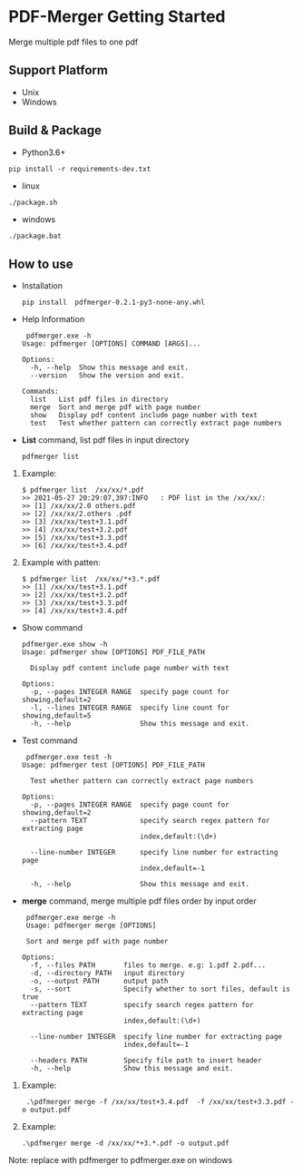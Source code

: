 # PDF-Merger Getting Started
Merge multiple pdf files to one pdf
## Support Platform
+ Unix
+ Windows

## Build & Package
+ Python3.6+
```
pip install -r requirements-dev.txt
```
- linux
```bash
./package.sh
```
- windows
```batch
./package.bat
```
## How to use
- Installation 
    ```
    pip install  pdfmerger-0.2.1-py3-none-any.whl
    ```
- Help Information
    ```
     pdfmerger.exe -h
    Usage: pdfmerger [OPTIONS] COMMAND [ARGS]...
    
    Options:
      -h, --help  Show this message and exit.
      --version   Show the version and exit.
    
    Commands:
      list   List pdf files in directory
      merge  Sort and merge pdf with page number
      show   Display pdf content include page number with text
      test   Test whether pattern can correctly extract page numbers
    
    ```
- **List** command, list pdf files in input directory
    ```
    pdfmerger list
    ```

1. Example:
    ```
    $ pdfmerger list  /xx/xx/*.pdf
    >> 2021-05-27 20:29:07,397:INFO   : PDF list in the /xx/xx/:
    >> [1] /xx/xx/2.0 others.pdf
    >> [2] /xx/xx/2.others .pdf
    >> [3] /xx/xx/test+3.1.pdf
    >> [4] /xx/xx/test+3.2.pdf
    >> [5] /xx/xx/test+3.3.pdf
    >> [6] /xx/xx/test+3.4.pdf
    ```
2. Example with patten:
    ```
    $ pdfmerger list  /xx/xx/*+3.*.pdf
    >> [1] /xx/xx/test+3.1.pdf
    >> [2] /xx/xx/test+3.2.pdf
    >> [3] /xx/xx/test+3.3.pdf
    >> [4] /xx/xx/test+3.4.pdf
    ```
- Show command
    ```
    pdfmerger.exe show -h
    Usage: pdfmerger show [OPTIONS] PDF_FILE_PATH
    
      Display pdf content include page number with text
    
    Options:
      -p, --pages INTEGER RANGE  specify page count for showing,default=2
      -l, --lines INTEGER RANGE  specify line count for showing,default=5
      -h, --help                 Show this message and exit.
    ```
- Test command
    ```
     pdfmerger.exe test -h
    Usage: pdfmerger test [OPTIONS] PDF_FILE_PATH
    
      Test whether pattern can correctly extract page numbers
    
    Options:
      -p, --pages INTEGER RANGE  specify page count for showing,default=2
      --pattern TEXT             specify search regex pattern for extracting page
                                 index,default:(\d+)
    
      --line-number INTEGER      specify line number for extracting page
                                 index,default=-1
    
      -h, --help                 Show this message and exit.
    ```

- **merge** command, merge multiple pdf files order by input order
    ```
     pdfmerger.exe merge -h
     Usage: pdfmerger merge [OPTIONS]

     Sort and merge pdf with page number

    Options:
      -f, --files PATH       files to merge. e.g: 1.pdf 2.pdf...
      -d, --directory PATH   input directory
      -o, --output PATH      output path
      -s, --sort             Specify whether to sort files, default is true
      --pattern TEXT         specify search regex pattern for extracting page
                             index,default:(\d+)
    
      --line-number INTEGER  specify line number for extracting page
                             index,default=-1
    
      --headers PATH         Specify file path to insert header
      -h, --help             Show this message and exit.
    ```
1. Example:
    ```batch
     .\pdfmerger merge -f /xx/xx/test+3.4.pdf  -f /xx/xx/test+3.3.pdf -o output.pdf
    ```
1. Example:
     ```batch
     .\pdfmerger merge -d /xx/xx/*+3.*.pdf -o output.pdf
    ```
Note: replace with pdfmerger to pdfmerger.exe on windows
